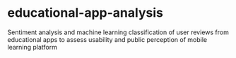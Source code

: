 # educational-app-analysis
Sentiment analysis and machine learning classification of user reviews from educational apps to assess usability and public perception of mobile learning platform
